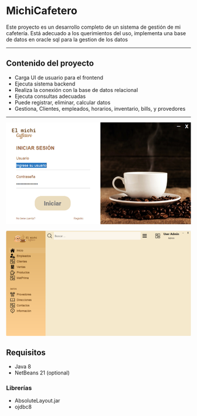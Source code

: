 # MichiCafetero
Este proyecto es un desarrollo completo de un sistema de gestión de mi cafetería. Está adecuado a los querimientos del uso, implementa una base de datos en oracle sql para la gestion de los datos

---

##  Contenido del proyecto

- Carga UI de usuario para el frontend
- Ejecuta sistema backend
- Realiza la conexión con la base de datos relacional
- Ejecuta consultas adecuadas
- Puede registrar, eliminar, calcular datos
- Gestiona, Clientes, empleados, horarios, inventario, bills, y provedores
  
---

![Login](login.png)


![UI](UI.png)






## Requisitos

- Java 8
- NetBeans 21 (optional)

  
### Librerías 
- AbsoluteLayout.jar
- ojdbc8
